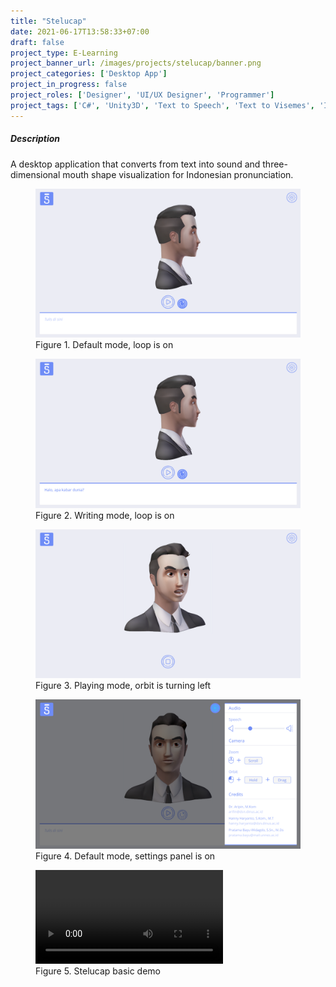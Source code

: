 ```yaml
---
title: "Stelucap"
date: 2021-06-17T13:58:33+07:00
draft: false
project_type: E-Learning
project_banner_url: /images/projects/stelucap/banner.png
project_categories: ['Desktop App']
project_in_progress: false
project_roles: ['Designer', 'UI/UX Designer', 'Programmer']
project_tags: ['C#', 'Unity3D', 'Text to Speech', 'Text to Visemes', 'Indonesian']
---
```


##### Description

A desktop application that converts from text into sound and three-dimensional mouth shape visualization for Indonesian pronunciation.

<figure>
  <img src="/images/projects/stelucap/feature_1.png" class="width-1/1" title="Default mode, loop is on"/>
  <figcaption class="text-center">Figure 1. Default mode, loop is on</figcaption>
</figure>

<figure>
  <img src="/images/projects/stelucap/feature_2.png" class="width-1/1" title="Writing mode, loop is on"/>
  <figcaption class="text-center">Figure 2. Writing mode, loop is on</figcaption>
</figure>

<figure>
  <img src="/images/projects/stelucap/feature_3.png" class="width-1/1" title="Playing mode, orbit is turning left"/>
  <figcaption class="text-center">Figure 3. Playing mode, orbit is turning left</figcaption>
</figure>

<figure>
  <img src="/images/projects/stelucap/feature_4.png" class="width-1/1" title="Default mode, settings panel is on"/>
  <figcaption class="text-center">Figure 4. Default mode, settings panel is on</figcaption>
</figure>

<figure>
  <video class="width-1/1" controls>
    <source src="https://dl.dropboxusercontent.com/s/lrvy0zc7e7qstto/Screencast.mp4?dl=1" type="video/mp4">
    Your browser does not support the video tag.
  </video>
  <figcaption class="text-center">Figure 5. Stelucap basic demo</figcaption>
</figure>